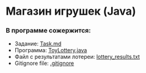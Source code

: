 # Магазин игрушек (Java)

### В программе сожержится:

* Задание: [Task.md](https://github.com/Caroline-1203/Java-Certification-Toy-Lottery-/blob/e4312760b718c1bfe446d122219bd39022b89baa/Task.md)
* Программа: [ToyLottery.java]()
* Файл с результатами лотереи: [lottery_results.txt]()
* Gitignore file: [.gitignore]()

